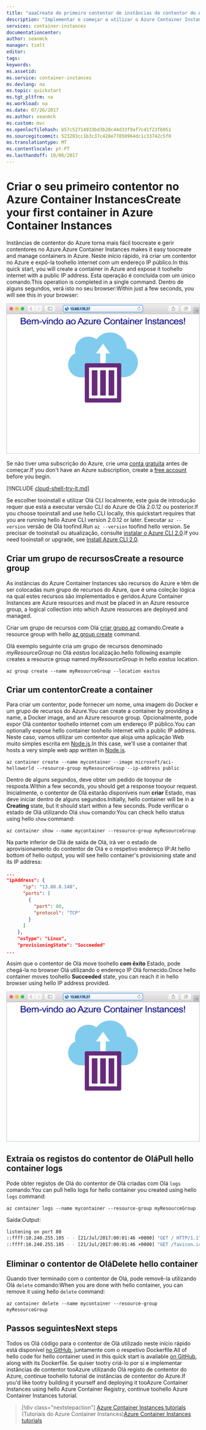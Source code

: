 ```yaml
---
title: "aaaCreate do primeiro contentor de instâncias de contentor do Azure | Documentos do Azure"
description: "Implementar e começar a utilizar o Azure Container Instances"
services: container-instances
documentationcenter: 
author: seanmck
manager: timlt
editor: 
tags: 
keywords: 
ms.assetid: 
ms.service: container-instances
ms.devlang: na
ms.topic: quickstart
ms.tgt_pltfrm: na
ms.workload: na
ms.date: 07/26/2017
ms.author: seanmck
ms.custom: mvc
ms.openlocfilehash: b57c52714933bd3b28c44d33f9af7cd1f23fb951
ms.sourcegitcommit: 523283cc1b3c37c428e77850964dc1c33742c5f0
ms.translationtype: MT
ms.contentlocale: pt-PT
ms.lasthandoff: 10/06/2017
---
```

# <a name="create-your-first-container-in-azure-container-instances"></a><span data-ttu-id="50b1e-103">Criar o seu primeiro contentor no Azure Container Instances</span><span class="sxs-lookup"><span data-stu-id="50b1e-103">Create your first container in Azure Container Instances</span></span>

<span data-ttu-id="50b1e-104">Instâncias de contentor do Azure torna mais fácil toocreate e gerir contentores no Azure.</span><span class="sxs-lookup"><span data-stu-id="50b1e-104">Azure Container Instances makes it easy toocreate and manage containers in Azure.</span></span> <span data-ttu-id="50b1e-105">Neste início rápido, irá criar um contentor no Azure e expô-la toohello internet com um endereço IP público.</span><span class="sxs-lookup"><span data-stu-id="50b1e-105">In this quick start, you will create a container in Azure and expose it toohello internet with a public IP address.</span></span> <span data-ttu-id="50b1e-106">Esta operação é concluída com um único comando.</span><span class="sxs-lookup"><span data-stu-id="50b1e-106">This operation is completed in a single command.</span></span> <span data-ttu-id="50b1e-107">Dentro de alguns segundos, verá isto no seu browser:</span><span class="sxs-lookup"><span data-stu-id="50b1e-107">Within just a few seconds, you will see this in your browser:</span></span>

![Aplicação implementada com o Azure Container Instances vista no browser][aci-app-browser]

<span data-ttu-id="50b1e-109">Se não tiver uma subscrição do Azure, crie uma [conta gratuita](https://azure.microsoft.com/free/?WT.mc_id=A261C142F) antes de começar.</span><span class="sxs-lookup"><span data-stu-id="50b1e-109">If you don't have an Azure subscription, create a [free account](https://azure.microsoft.com/free/?WT.mc_id=A261C142F) before you begin.</span></span>

[!INCLUDE [cloud-shell-try-it.md](../../includes/cloud-shell-try-it.md)]

<span data-ttu-id="50b1e-110">Se escolher tooinstall e utilizar Olá CLI localmente, este guia de introdução requer que está a executar versão CLI do Azure de Olá 2.0.12 ou posterior.</span><span class="sxs-lookup"><span data-stu-id="50b1e-110">If you choose tooinstall and use hello CLI locally, this quickstart requires that you are running hello Azure CLI version 2.0.12 or later.</span></span> <span data-ttu-id="50b1e-111">Executar `az --version` versão de Olá toofind.</span><span class="sxs-lookup"><span data-stu-id="50b1e-111">Run `az --version` toofind hello version.</span></span> <span data-ttu-id="50b1e-112">Se precisar de tooinstall ou atualização, consulte [instalar o Azure CLI 2.0]( /cli/azure/install-azure-cli).</span><span class="sxs-lookup"><span data-stu-id="50b1e-112">If you need tooinstall or upgrade, see [Install Azure CLI 2.0]( /cli/azure/install-azure-cli).</span></span> 

## <a name="create-a-resource-group"></a><span data-ttu-id="50b1e-113">Criar um grupo de recursos</span><span class="sxs-lookup"><span data-stu-id="50b1e-113">Create a resource group</span></span>

<span data-ttu-id="50b1e-114">As instâncias do Azure Container Instances são recursos do Azure e têm de ser colocadas num grupo de recursos do Azure, que é uma coleção lógica na qual estes recursos são implementados e geridos.</span><span class="sxs-lookup"><span data-stu-id="50b1e-114">Azure Container Instances are Azure resources and must be placed in an Azure resource group, a logical collection into which Azure resources are deployed and managed.</span></span>

<span data-ttu-id="50b1e-115">Criar um grupo de recursos com Olá [criar grupo az](/cli/azure/group#create) comando.</span><span class="sxs-lookup"><span data-stu-id="50b1e-115">Create a resource group with hello [az group create](/cli/azure/group#create) command.</span></span> 

<span data-ttu-id="50b1e-116">Olá exemplo seguinte cria um grupo de recursos denominado *myResourceGroup* no Olá *eastus* localização.</span><span class="sxs-lookup"><span data-stu-id="50b1e-116">hello following example creates a resource group named *myResourceGroup* in hello *eastus* location.</span></span>

```azurecli-interactive 
az group create --name myResourceGroup --location eastus
```

## <a name="create-a-container"></a><span data-ttu-id="50b1e-117">Criar um contentor</span><span class="sxs-lookup"><span data-stu-id="50b1e-117">Create a container</span></span>

<span data-ttu-id="50b1e-118">Para criar um contentor, pode fornecer um nome, uma imagem do Docker e um grupo de recursos do Azure.</span><span class="sxs-lookup"><span data-stu-id="50b1e-118">You can create a container by providing a name, a Docker image, and an Azure resource group.</span></span> <span data-ttu-id="50b1e-119">Opcionalmente, pode expor Olá contentor toohello internet com um endereço IP público.</span><span class="sxs-lookup"><span data-stu-id="50b1e-119">You can optionally expose hello container toohello internet with a public IP address.</span></span> <span data-ttu-id="50b1e-120">Neste caso, vamos utilizar um contentor que aloja uma aplicação Web muito simples escrita em [Node.js](http://nodejs.org).</span><span class="sxs-lookup"><span data-stu-id="50b1e-120">In this case, we'll use a container that hosts a very simple web app written in [Node.js](http://nodejs.org).</span></span>

```azurecli-interactive
az container create --name mycontainer --image microsoft/aci-helloworld --resource-group myResourceGroup --ip-address public 
```

<span data-ttu-id="50b1e-121">Dentro de alguns segundos, deve obter um pedido de tooyour de resposta.</span><span class="sxs-lookup"><span data-stu-id="50b1e-121">Within a few seconds, you should get a response tooyour request.</span></span> <span data-ttu-id="50b1e-122">Inicialmente, o contentor de Olá estarão disponíveis num **criar** Estado, mas deve iniciar dentro de alguns segundos.</span><span class="sxs-lookup"><span data-stu-id="50b1e-122">Initially, hello container will be in a **Creating** state, but it should start within a few seconds.</span></span> <span data-ttu-id="50b1e-123">Pode verificar o estado de Olá utilizando Olá `show` comando:</span><span class="sxs-lookup"><span data-stu-id="50b1e-123">You can check hello status using hello `show` command:</span></span>

```azurecli-interactive
az container show --name mycontainer --resource-group myResourceGroup
```

<span data-ttu-id="50b1e-124">Na parte inferior de Olá de saída de Olá, irá ver o estado de aprovisionamento do contentor de Olá e o respetivo endereço IP:</span><span class="sxs-lookup"><span data-stu-id="50b1e-124">At hello bottom of hello output, you will see hello container's provisioning state and its IP address:</span></span>

```json
...
"ipAddress": {
      "ip": "13.88.8.148",
      "ports": [
        {
          "port": 80,
          "protocol": "TCP"
        }
      ]
    },
    "osType": "Linux",
    "provisioningState": "Succeeded"
...
```

<span data-ttu-id="50b1e-125">Assim que o contentor de Olá move toohello **com êxito** Estado, pode chegá-la no browser Olá utilizando o endereço IP Olá fornecido.</span><span class="sxs-lookup"><span data-stu-id="50b1e-125">Once hello container moves toohello **Succeeded** state, you can reach it in hello browser using hello IP address provided.</span></span> 

![Aplicação implementada com o Azure Container Instances vista no browser][aci-app-browser]

## <a name="pull-hello-container-logs"></a><span data-ttu-id="50b1e-127">Extraia os registos do contentor de Olá</span><span class="sxs-lookup"><span data-stu-id="50b1e-127">Pull hello container logs</span></span>

<span data-ttu-id="50b1e-128">Pode obter registos de Olá do contentor de Olá criadas com Olá `logs` comando:</span><span class="sxs-lookup"><span data-stu-id="50b1e-128">You can pull hello logs for hello container you created using hello `logs` command:</span></span>

```azurecli-interactive
az container logs --name mycontainer --resource-group myResourceGroup
```

<span data-ttu-id="50b1e-129">Saída:</span><span class="sxs-lookup"><span data-stu-id="50b1e-129">Output:</span></span>

```bash
listening on port 80
::ffff:10.240.255.105 - - [21/Jul/2017:00:01:46 +0000] "GET / HTTP/1.1" 200 1663 "-" "Mozilla/5.0 (Windows NT 10.0; Win64; x64) AppleWebKit/537.36 (KHTML, like Gecko) Chrome/59.0.3071.115 Safari/537.36"
::ffff:10.240.255.105 - - [21/Jul/2017:00:01:46 +0000] "GET /favicon.ico HTTP/1.1" 404 150 "http://104.210.39.122/" "Mozilla/5.0 (Windows NT 10.0; Win64; x64) AppleWebKit/537.36 (KHTML, like Gecko) Chrome/59.0.3071.115 Safari/537.36"
```

## <a name="delete-hello-container"></a><span data-ttu-id="50b1e-130">Eliminar o contentor de Olá</span><span class="sxs-lookup"><span data-stu-id="50b1e-130">Delete hello container</span></span>

<span data-ttu-id="50b1e-131">Quando tiver terminado com o contentor de Olá, pode removê-la utilizando Olá `delete` comando:</span><span class="sxs-lookup"><span data-stu-id="50b1e-131">When you are done with hello container, you can remove it using hello `delete` command:</span></span>

```azurecli-interactive
az container delete --name mycontainer --resource-group myResourceGroup
```

## <a name="next-steps"></a><span data-ttu-id="50b1e-132">Passos seguintes</span><span class="sxs-lookup"><span data-stu-id="50b1e-132">Next steps</span></span>

<span data-ttu-id="50b1e-133">Todos os Olá código para o contentor de Olá utilizado neste início rápido está disponível [no GitHub][app-github-repo], juntamente com o respetivo Dockerfile.</span><span class="sxs-lookup"><span data-stu-id="50b1e-133">All of hello code for hello container used in this quick start is available [on GitHub][app-github-repo], along with its Dockerfile.</span></span> <span data-ttu-id="50b1e-134">Se quiser tootry criá-lo por si e implementar instâncias de contentor tooAzure utilizando Olá registo de contentor do Azure, continue toohello tutorial de instâncias de contentor do Azure.</span><span class="sxs-lookup"><span data-stu-id="50b1e-134">If you'd like tootry building it yourself and deploying it tooAzure Container Instances using hello Azure Container Registry, continue toohello Azure Container Instances tutorial.</span></span>

> [!div class="nextstepaction"]
> <span data-ttu-id="50b1e-135">[Azure Container Instances tutorials](./container-instances-tutorial-prepare-app.md) (Tutoriais do Azure Container Instances)</span><span class="sxs-lookup"><span data-stu-id="50b1e-135">[Azure Container Instances tutorials](./container-instances-tutorial-prepare-app.md)</span></span>


<!-- LINKS -->
[app-github-repo]: https://github.com/Azure-Samples/aci-helloworld.git

<!-- IMAGES -->
[aci-app-browser]: ./media/container-instances-quickstart/aci-app-browser.png
